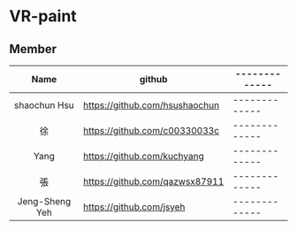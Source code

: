 # VR-paint
## Member
| Name  | github |------------- |
| :-------------: | ------------- |------------- |
| shaochun Hsu  | https://github.com/hsushaochun  |------------- |
| 徐   | https://github.com/c00330033c  |------------- |
| Yang   | https://github.com/kuchyang  |------------- |
| 張   | https://github.com/qazwsx87911  |------------- |
| Jeng-Sheng Yeh  | https://github.com/jsyeh  |------------- |
